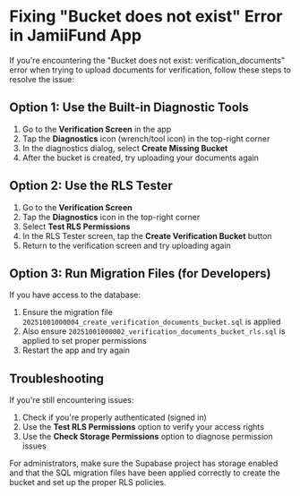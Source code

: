 # Fixing "Bucket does not exist" Error in JamiiFund App

If you're encountering the "Bucket does not exist: verification_documents" error when trying to upload documents for verification, follow these steps to resolve the issue:

## Option 1: Use the Built-in Diagnostic Tools

1. Go to the **Verification Screen** in the app
2. Tap the **Diagnostics** icon (wrench/tool icon) in the top-right corner
3. In the diagnostics dialog, select **Create Missing Bucket**
4. After the bucket is created, try uploading your documents again

## Option 2: Use the RLS Tester

1. Go to the **Verification Screen**
2. Tap the **Diagnostics** icon in the top-right corner
3. Select **Test RLS Permissions**
4. In the RLS Tester screen, tap the **Create Verification Bucket** button
5. Return to the verification screen and try uploading again

## Option 3: Run Migration Files (for Developers)

If you have access to the database:

1. Ensure the migration file `20251001000004_create_verification_documents_bucket.sql` is applied
2. Also ensure `20251001000002_verification_documents_bucket_rls.sql` is applied to set proper permissions
3. Restart the app and try again

## Troubleshooting

If you're still encountering issues:

1. Check if you're properly authenticated (signed in)
2. Use the **Test RLS Permissions** option to verify your access rights
3. Use the **Check Storage Permissions** option to diagnose permission issues

For administrators, make sure the Supabase project has storage enabled and that the SQL migration files have been applied correctly to create the bucket and set up the proper RLS policies.
